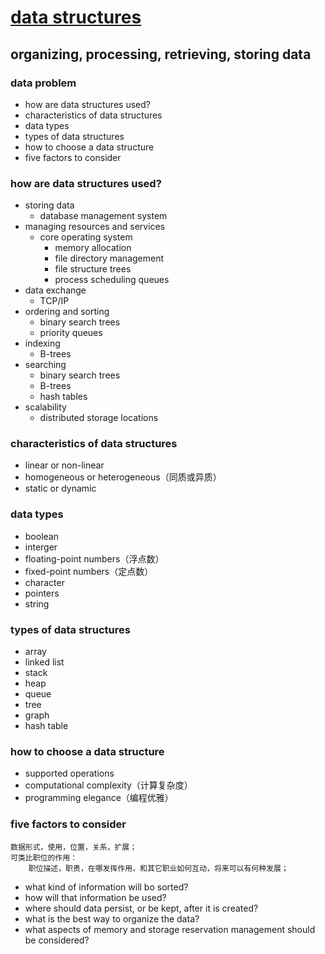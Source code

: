 # [data structures](https://searchsqlserver.techtarget.com/definition/data-structure)

## organizing, processing, retrieving, storing data 

### **data problem**
- how are data structures used?
- characteristics of data structures
- data types
- types of data structures
- how to choose a data structure
- five factors to consider

### how are data structures used?
- storing data
    - database management system
- managing resources and services
    - core operating system
        - memory allocation
        - file directory management
        - file structure trees
        - process scheduling queues
- data exchange
    - TCP/IP
- ordering and sorting
    - binary search trees
    - priority queues
- indexing
    - B-trees
- searching
    - binary search trees
    - B-trees
    - hash tables
- scalability
    - distributed storage locations

### characteristics of data structures
- linear or non-linear
- homogeneous or heterogeneous（同质或异质）
- static or dynamic

### data types
- boolean
- interger
- floating-point numbers（浮点数）
- fixed-point numbers（定点数）
- character
- pointers
- string

### types of data structures
- array
- linked list
- stack
- heap
- queue
- tree
- graph
- hash table

### how to choose a data structure
- supported operations
- computational complexity（计算复杂度）
- programming elegance（编程优雅）

### five factors to consider
    数据形式，使用，位置，关系，扩展；
    可类比职位的作用：
        职位描述，职责，在哪发挥作用，和其它职业如何互动，将来可以有何种发展；

- what kind of information will bo sorted?
- how will that information be used?
- where should data persist, or be kept, after it is created?
- what is the best way to organize the data?
- what aspects of memory and storage reservation management should be considered?